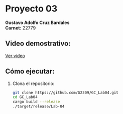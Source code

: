 # Proyecto 03
**Gustavo Adolfo Cruz Bardales**  
**Carnet:** 22779

## Video demostrativo:
[Ver video](https://youtu.be/YQiQSl8KiLs)

## Cómo ejecutar:
1. Clona el repositorio:
   ```bash
   git clone https://github.com/G2309/GC_Lab04.git
   cd GC_Lab04
   cargo build --release
   ./target/release/Lab-04
   ```
